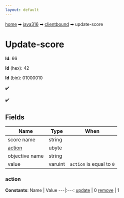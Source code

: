 ```yaml
---
layout: default
---
```


[home](/) ➡ [java316](/protocol/java316) ➡ [clientbound](/protocol/java316/clientbound) ➡ update-score

# Update-score

**Id**: 66

**Id** (hex): 42

**Id** (bin): 01000010

✔️

✔️

## Fields

Name | Type | When
---|---|:---:
score name | string | 
[action](#action) | ubyte | 
objective name | string | 
value | varuint | <code>action</code> is equal to <code>0</code>

### action

**Constants**:
Name | Value
---|:---:
[update](action_update) | 0
[remove](action_remove) | 1

